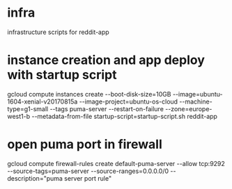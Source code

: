# infra
infrastructure scripts for reddit-app

# instance creation and app deploy with startup script
gcloud compute instances create --boot-disk-size=10GB --image=ubuntu-1604-xenial-v20170815a --image-project=ubuntu-os-cloud --machine-type=g1-small --tags puma-server --restart-on-failure --zone=europe-west1-b --metadata-from-file startup-script=startup-script.sh reddit-app

# open puma port in firewall
gcloud compute firewall-rules create default-puma-server --allow tcp:9292 --source-tags=puma-server --source-ranges=0.0.0.0/0 --description="puma server port rule"